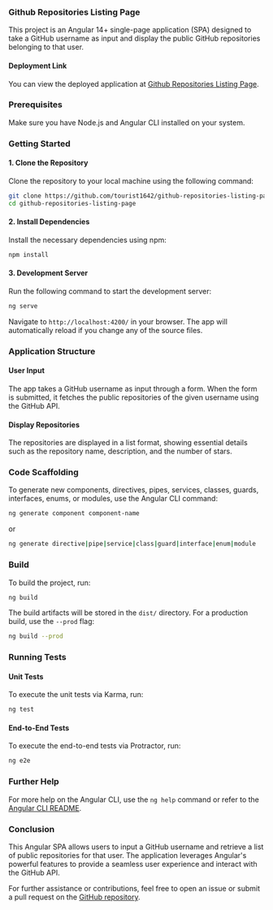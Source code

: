 ### Github Repositories Listing Page

This project is an Angular 14+ single-page application (SPA) designed to take a GitHub username as input and display the public GitHub repositories belonging to that user.

#### Deployment Link
You can view the deployed application at [Github Repositories Listing Page](https://elegant-bartik-2a54a3.netlify.app).

### Prerequisites
Make sure you have Node.js and Angular CLI installed on your system.

### Getting Started

#### 1. Clone the Repository
Clone the repository to your local machine using the following command:
```sh
git clone https://github.com/tourist1642/github-repositories-listing-page.git
cd github-repositories-listing-page
```

#### 2. Install Dependencies
Install the necessary dependencies using npm:
```sh
npm install
```

#### 3. Development Server
Run the following command to start the development server:
```sh
ng serve
```
Navigate to `http://localhost:4200/` in your browser. The app will automatically reload if you change any of the source files.

### Application Structure

#### User Input
The app takes a GitHub username as input through a form. When the form is submitted, it fetches the public repositories of the given username using the GitHub API.

#### Display Repositories
The repositories are displayed in a list format, showing essential details such as the repository name, description, and the number of stars.

### Code Scaffolding
To generate new components, directives, pipes, services, classes, guards, interfaces, enums, or modules, use the Angular CLI command:
```sh
ng generate component component-name
```
or
```sh
ng generate directive|pipe|service|class|guard|interface|enum|module
```

### Build
To build the project, run:
```sh
ng build
```
The build artifacts will be stored in the `dist/` directory. For a production build, use the `--prod` flag:
```sh
ng build --prod
```

### Running Tests

#### Unit Tests
To execute the unit tests via Karma, run:
```sh
ng test
```

#### End-to-End Tests
To execute the end-to-end tests via Protractor, run:
```sh
ng e2e
```

### Further Help
For more help on the Angular CLI, use the `ng help` command or refer to the [Angular CLI README](https://github.com/angular/angular-cli/blob/main/README.md).

### Conclusion
This Angular SPA allows users to input a GitHub username and retrieve a list of public repositories for that user. The application leverages Angular's powerful features to provide a seamless user experience and interact with the GitHub API.

For further assistance or contributions, feel free to open an issue or submit a pull request on the [GitHub repository](https://github.com/your-username/github-repositories-listing-page).
